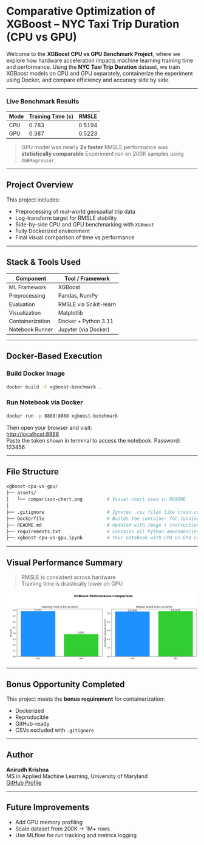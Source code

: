 
# Comparative Optimization of XGBoost –  NYC Taxi Trip Duration (CPU vs GPU)

Welcome to the **XGBoost CPU vs GPU Benchmark Project**, where we explore how hardware acceleration impacts machine learning training time and performance. Using the **NYC Taxi Trip Duration** dataset, we train XGBoost models on CPU and GPU separately, containerize the experiment using Docker, and compare efficiency and accuracy side by side.

---

###  Live Benchmark Results

| Mode | Training Time (s) | RMSLE   |
|------|-------------------|---------|
| CPU  | 0.783             | 0.5194  |
| GPU  | 0.387             | 0.5223  |

>  GPU model was nearly **2x faster**
>  RMSLE performance was **statistically comparable**
>  Experiment run on 200K samples using `XGBRegressor`

---

##  Project Overview

This project includes:

*  Preprocessing of real-world geospatial trip data  
*  Log-transform target for RMSLE stability  
*  Side-by-side CPU and GPU benchmarking with `XGBoost`  
*  Fully Dockerized environment  
*  Final visual comparison of time vs performance  

---

##  Stack & Tools Used

| Component         | Tool / Framework          |
|------------------|---------------------------|
| ML Framework     | XGBoost                   |
| Preprocessing     | Pandas, NumPy            |
| Evaluation       | RMSLE via Scikit-learn    |
| Visualization    | Matplotlib                |
| Containerization | Docker + Python 3.11      |
| Notebook Runner  | Jupyter (via Docker)      |

---

##  Docker-Based Execution

###  Build Docker Image
```bash
docker build -t xgboost-benchmark .
```

###  Run Notebook via Docker
```bash
docker run -p 8888:8888 xgboost-benchmark
```

Then open your browser and visit:  
[http://localhost:8888](http://localhost:8888)  
Paste the token shown in terminal to access the notebook.
Password: 123456

---

##  File Structure

```bash
xgboost-cpu-vs-gpu/
├── assets/
│   └── comparison-chart.png         # Visual chart used in README
│
├── .gitignore                       # Ignores .csv files like train.csv
├── Dockerfile                       # Builds the container for running the project
├── README.md                        # Updated with image + instructions
├── requirements.txt                 # Contains all Python dependencies
├── xgboost-cpu-vs-gpu.ipynb         # Your notebook with CPU vs GPU comparison
```

---

##  Visual Performance Summary

>  RMSLE is consistent across hardware  
>  Training time is drastically lower on GPU

![Training Time and RMSLE Comparison](assets/comparison-chart.png)

---

## Bonus Opportunity Completed

This project meets the **bonus requirement** for containerization:

- Dockerized
- Reproducible 
- GitHub-ready
- CSVs excluded with `.gitignore`

---

## Author

**Anirudh Krishna**  
MS in Applied Machine Learning, University of Maryland  
[GitHub Profile](https://github.com/Anirudh20602)

---

## Future Improvements

*  Add GPU memory profiling
*  Scale dataset from 200K → 1M+ rows
*  Use MLflow for run tracking and metrics logging
